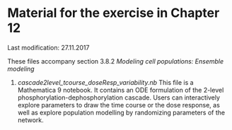 # Material for the exercise in Chapter 12

Last modification: 27.11.2017

These files accompany section 3.8.2 *Modeling cell populations: Ensemble modeling*

1. *cascade2level_tcourse_doseResp_variability.nb* This file is a Mathematica 9 notebook. It contains an ODE formulation of the 2-level phosphorylation-dephosphorylation cascade. Users can interactively explore parameters to draw the time course or the dose response, as well as explore population modelling by randomizing parameters of the network.
